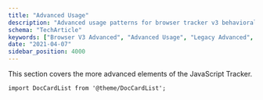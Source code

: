 ```yaml
---
title: "Advanced Usage"
description: "Advanced usage patterns for browser tracker v3 behavioral event collection and configuration."
schema: "TechArticle"
keywords: ["Browser V3 Advanced", "Advanced Usage", "Legacy Advanced", "Expert Features", "Power Features", "Advanced Analytics"]
date: "2021-04-07"
sidebar_position: 4000
---
```


This section covers the more advanced elements of the JavaScript Tracker.

```mdx-code-block
import DocCardList from '@theme/DocCardList';
```

<DocCardList/>
